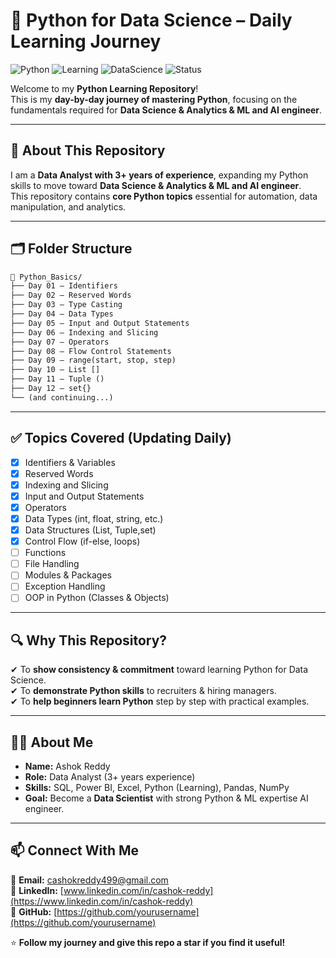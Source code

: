# 🚀 Python for Data Science – Daily Learning Journey  

![Python](https://img.shields.io/badge/Python-3.x-blue?logo=python)
![Learning](https://img.shields.io/badge/Learning-Daily-green)
![DataScience](https://img.shields.io/badge/DataScience-Path-orange)
![Status](https://img.shields.io/badge/Status-In%20Progress-yellow)

Welcome to my **Python Learning Repository**!  
This is my **day-by-day journey of mastering Python**, focusing on the fundamentals required for **Data Science & Analytics & ML and AI engineer**.  

---

## 📌 About This Repository  
I am a **Data Analyst with 3+ years of experience**, expanding my Python skills to move toward **Data Science & Analytics & ML and AI engineer**.  
This repository contains **core Python topics** essential for automation, data manipulation, and analytics.  

---

## 🗂 Folder Structure  
```markdown
📁 Python_Basics/
├── Day 01 – Identifiers
├── Day 02 – Reserved Words
├── Day 03 – Type Casting
├── Day 04 – Data Types
├── Day 05 – Input and Output Statements
├── Day 06 – Indexing and Slicing
├── Day 07 – Operators
├── Day 08 – Flow Control Statements
├── Day 09 – range(start, stop, step)
├── Day 10 – List []
├── Day 11 – Tuple ()
├── Day 12 – set{}
└── (and continuing...)
``` 

---

## ✅ Topics Covered (Updating Daily)  
- [x] Identifiers & Variables  
- [x] Reserved Words  
- [x] Indexing and Slicing  
- [x] Input and Output Statements  
- [x] Operators  
- [x] Data Types (int, float, string, etc.)  
- [x] Data Structures (List, Tuple,set)  
- [x] Control Flow (if-else, loops)  
- [ ] Functions  
- [ ] File Handling  
- [ ] Modules & Packages  
- [ ] Exception Handling  
- [ ] OOP in Python (Classes & Objects)  

---

## 🔍 Why This Repository?  
✔ To **show consistency & commitment** toward learning Python for Data Science.  
✔ To **demonstrate Python skills** to recruiters & hiring managers.  
✔ To **help beginners learn Python** step by step with practical examples.  

---

## 👨‍💻 About Me  
- **Name:** Ashok Reddy  
- **Role:** Data Analyst (3+ years experience)  
- **Skills:** SQL, Power BI, Excel, Python (Learning), Pandas, NumPy  
- **Goal:** Become a **Data Scientist** with strong Python & ML expertise AI engineer.

---

## 📫 Connect With Me  
📧 **Email:** [cashokreddy499@gmail.com](mailto:cashokreddy499@gmail.com)  
📌 **LinkedIn:** [www.linkedin.com/in/cashok-reddy](https://www.linkedin.com/in/cashok-reddy)  
📂 **GitHub:** [https://github.com/yourusername](https://github.com/yourusername)  

⭐ **Follow my journey and give this repo a star if you find it useful!**  
